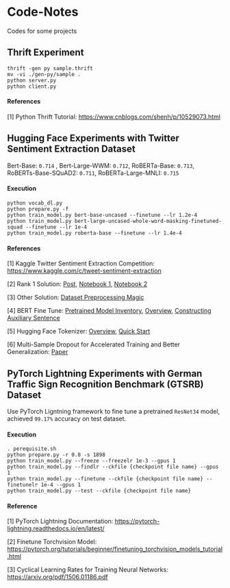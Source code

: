 # Code-Notes

Codes for some projects

## Thrift Experiment

```
thrift -gen py sample.thrift
mv -vi ./gen-py/sample .
python server.py
python client.py
```

#### References

[1] Python Thrift Tutorial: https://www.cnblogs.com/shenh/p/10529073.html


## Hugging Face Experiments with Twitter Sentiment Extraction Dataset

Bert-Base: `0.714` , Bert-Large-WWM: `0.712`, RoBERTa-Base: `0.713`, RoBERTs-Base-SQuAD2: `0.711`, RoBERTa-Large-MNLI: `0.715`

#### Execution

```
python vocab_dl.py
python prepare.py -f
python train_model.py bert-base-uncased --finetune --lr 1.2e-4
python train_model.py bert-large-uncased-whole-word-masking-finetuned-squad --finetune --lr 1e-4
python train_model.py roberta-base --finetune --lr 1.4e-4
```

#### References

[1] Kaggle Twitter Sentiment Extraction Competition: https://www.kaggle.com/c/tweet-sentiment-extraction

[2] Rank 1 Solution: [Post](https://www.kaggle.com/c/tweet-sentiment-extraction/discussion/159477#891253), [Notebook 1](https://www.kaggle.com/aruchomu/no-sampler-ensemble-normal-sub-0-7363), [Notebook 2](https://www.kaggle.com/theoviel/character-level-model-magic/)

[3] Other Solution: [Dataset Preprocessing Magic](https://www.kaggle.com/tkm2261/pre-postprosessing-guc)

[4] BERT Fine Tune: [Pretrained Model Inventory](https://huggingface.co/transformers/pretrained_models.html), [Overview](https://zhuanlan.zhihu.com/p/62642374?utm_source=wechat_session&utm_medium=social&utm_oi=629832652505616384), [Constructing Auxiliary Sentence](https://arxiv.org/pdf/1903.09588.pdf)

[5] Hugging Face Tokenizer:  [Overview](https://towardsdatascience.com/comparing-transformer-tokenizers-686307856955), [Quick Start](https://heartbeat.fritz.ai/hands-on-with-hugging-faces-new-tokenizers-library-baff35d7b465)

[6] Multi-Sample Dropout for Accelerated Training and Better Generalization: [Paper](https://arxiv.org/pdf/1905.09788.pdf)

## PyTorch Lightning Experiments with German Traffic Sign Recognition Benchmark (GTSRB) Dataset

Use PyTorch Ligntning framework to fine tune a pretrained `ResNet34` model, achieved `99.17%` accuracy on test dataset.

#### Execution

```
. perequisite.sh
python prepare.py -r 0.8 -s 1898
python train_model.py --freeze --freezelr 1e-3 --gpus 1
python train_model.py --findlr --ckfile {checkpoint file name} --gpus 1
python train_model.py --finetune --ckfile {checkpoint file name} --finetunelr 1e-4 --gpus 1
python train_model.py --test --ckfile {checkpoint file name}
```

#### Reference

[1] PyTorch Lightning Documentation: https://pytorch-lightning.readthedocs.io/en/latest/

[2] Finetune Torchvision Model: https://pytorch.org/tutorials/beginner/finetuning_torchvision_models_tutorial.html

[3] Cyclical Learning Rates for Training Neural Networks: https://arxiv.org/pdf/1506.01186.pdf

